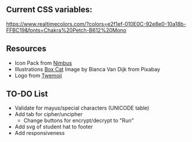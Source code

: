 ## Current CSS variables:

https://www.realtimecolors.com/?colors=e2f1ef-010E0C-92e8e0-10a18b-FFBC19&fonts=Chakra%20Petch-B612%20Mono

## Resources

-   Icon Pack from [Nimbus](https://icon-sets.iconify.design/nimbus/)
-   Illustrations [Box Cat](https://pixabay.com/illustrations/box-cat-pet-animal-black-cat-8702500/) Image by Bianca Van Dijk from Pixabay
-   Logo from [Twemoji](https://github.com/twitter/twemoji)

## TO-DO List

-   Validate for mayus/special characters (UNICODE table)
-   Add tab for cipher/uncipher
    -   Change buttons for encrypt/decrypt to "Run"
-   Add svg of student hat to footer
-   Add responsiveness
